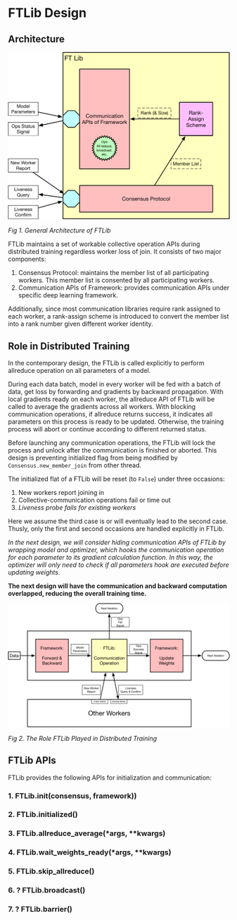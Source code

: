 # FTLib Design

## Architecture

![arch](../imgs/ftlib.png)

*Fig 1. General Architecture of FTLib*

FTLib maintains a set of workable collective operation APIs during distributed training regardless worker loss of join. It consists of two major components:

1. Consensus Protocol: maintains the member list of all participating workers. This member list is consented by all participating workers.
2. Communication APIs of Framework: provides communication APIs under specific deep learning framework.

Additionally, since most communication libraries require rank assigned to each worker, a rank-assign scheme is introduced to convert the member list into a rank number given different worker identity.

## Role in Distributed Training

In the contemporary design, the FTLib is called explicitly to perform allreduce operation on all parameters of a model.

During each data batch, model in every worker will be fed with a batch of data, get loss by forwarding and gradients by backward propagation. With local gradients ready on each worker, the allreduce API of FTLib will be called to average the gradients across all workers. With blocking communication operations, if allreduce returns success, it indicates all parameters on this process is ready to be updated. Otherwise, the training process will abort or continue according to different returned status.

Before launching any communication operations, the FTLib will lock the process and unlock after the communication is finished or aborted. This design is preventing initialized flag from being modified by `Consensus.new_member_join` from other thread.

The initialized flat of a FTLib will be reset (to `False`) under three occasions:

1. New workers report joining in
2. Collective-communication operations fail or time out
3. *Liveness probe fails for existing workers*

Here we assume the third case is or will eventually lead to the second case. Thusly, only the first and second occasions are handled explicitly in FTLib.

*In the next design, we will consider hiding communication APIs of FTLib by wrapping model and optimizer, which hooks the communication operation for each parameter to its gradient calculation function. In this way, the optimizer will only need to check if all parameters hook are executed before updating weights.*

**The next design will have the communication and backward computation overlapped, reducing the overall training time.**

![role_distributed](../imgs/role_in_distributed.png)

*Fig 2. The Role FTLib Played in Distributed Training*

## FTLib APIs

FTLib provides the following APIs for initialization and communication:

### 1. FTLib.init(consensus, framework))

### 2. FTLib.initialized()

### 3. FTLib.allreduce_average(*args, **kwargs)

### 4. FTLib.wait_weights_ready(*args, **kwargs)

### 5. FTLib.skip_allreduce()

### 6. ? FTLib.broadcast()

### 7. ? FTLib.barrier()